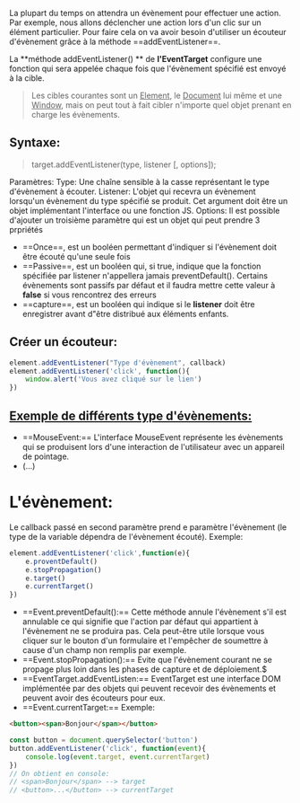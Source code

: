 La plupart du temps on attendra un évènement pour effectuer une action. Par exemple, nous allons déclencher une action lors d'un clic sur un élément particulier.
Pour faire cela on va avoir besoin d'utiliser un écouteur d'évènement grâce à la méthode ==addEventListener==.

La **méthode addEventListener() ** de **l'EventTarget** configure une fonction qui sera appelée chaque fois que l'évènement spécifié est envoyé à la cible.

> Les cibles courantes sont un <u>Element</u>, le <u>Document</u> lui même et une <u>Window</u>, mais on peut tout à fait cibler n'importe quel objet prenant en charge les évènements.

## Syntaxe:

> target.addEventListener(type, listener \[, options\]);

Paramètres:
Type:
Une chaîne sensible à la casse représentant le type d'évènement à écouter.
Listener:
L'objet qui recevra un évènement lorsqu'un évènement du type spécifié se produit. Cet argument doit être un objet implémentant l'interface ou une fonction JS.
Options:
Il est possible d'ajouter un troisième paramètre qui est un objet qui peut prendre 3 prpriétés 
- ==Once==, est un booléen permettant d'indiquer si l'évènement doit être écouté qu'une seule fois
- ==Passive==, est un booléen qui, si true, indique que la fonction spécifiée par listener n'appellera jamais preventDefault(). Certains évènements sont passifs par défaut et il faudra mettre cette valeur à **false** si vous rencontrez des erreurs 
- ==capture==, est un booléen qui indique si le **listener** doit être enregistrer avant d"être distribué aux éléments enfants. 

## Créer un écouteur:

```js
element.addEventListener("Type d'évènement", callback)
element.addEventListener('click', function(){
    window.alert('Vous avez cliqué sur le lien')
})
```

## <u>Exemple de différents type d'évènements:</u>

- ==MouseEvent:==
    L'interface MouseEvent représente les évènements qui se produisent lors d'une interaction de l'utilisateur avec un appareil de pointage.
- (...)

# L'évènement:

Le callback passé en second paramètre prend e paramètre l'évènement (le type de la variable dépendra de l'évènement écouté).
Exemple:

```js
element.addEventListener('click',function(e){
    e.proventDefault()
    e.stopPropagation()
    e.target()
    e.currentTarget()
})
```

- ==Event.preventDefault():==
    Cette méthode annule l'évènement s'il est annulable ce qui signifie que l'action par défaut qui appartient à l'évènement ne se produira pas.
    Cela peut-être utile lorsque vous cliquer sur le bouton d'un formulaire et l'empêcher de soumettre à cause d'un champ non remplis par exemple.
- ==Event.stopPropagation():==
Evite que l'évènement courant ne se propage plus loin dans les phases de capture et de déploiement.$
- ==EventTarget.addEventListen:==
EventTarget est une interface DOM implémentée par des objets qui peuvent recevoir des évènements et peuvent avoir des écouteurs pour eux.
- ==Event.currentTarget:==
Exemple:
````html
<button><span>Bonjour</span></button>
````
````js
const button = document.querySelector('button')
button.addEventListener('click', function(event){
	console.log(event.target, event.currentTarget)
})
// On obtient en console:
// <span>Bonjour</span> --> target
// <button>...</button> -->	currentTarget
````

